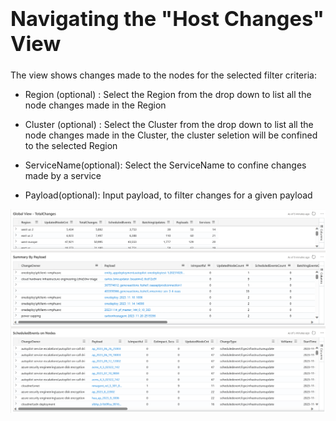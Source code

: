 ### <a name="hostChanges"> <h1> Navigating the "Host Changes" View </h1> </a>

The view shows changes made to the nodes for the selected filter criteria:

- Region (optional) : Select the Region from the drop down to list all the node changes made in the Region

- Cluster (optional) : Select the Cluster from the drop down to list all the node changes made in the Cluster, the cluster seletion will be confined to the selected Region

- ServiceName(optional): Select the ServiceName to confine changes made by a service

- Payload(optional): Input payload, to filter changes for a given payload

<img src="../media/hostChanges.png" alt="alt text" width="1000"/>